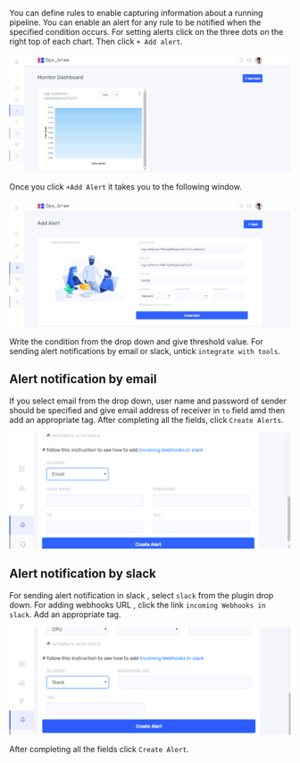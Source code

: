 You can define rules to enable capturing information about a running pipeline. You can enable an alert for any rule to be notified when the specified condition occurs. For setting alerts click on the three dots on the right top of  each chart. Then click `+ Add alert`.

![create cluster](_assets/create-alert35.png)

Once you click `+Add Alert` it takes you to the following window. 

![adding cluster](_assets/add-alert36.png)

Write the condition from the drop down and give threshold value. For sending alert notifications by email or slack, untick `integrate with tools`.

## Alert notification by email  

If you select email from the drop down, user name and password of sender should be specified and give email address of receiver in `to` field amd then add an appropriate tag. After completing all the fields, click `Create Alerts`.

![adding cluster](_assets/email-alerts37.png)

## Alert notification by slack 

For sending alert notification in slack , select `slack` from the  plugin drop down. For adding webhooks URL , click the link `incoming Webhooks in slack`. Add an appropriate tag.

![adding cluster](_assets/slack-alert38.png)

After completing all the fields click `Create Alert`.